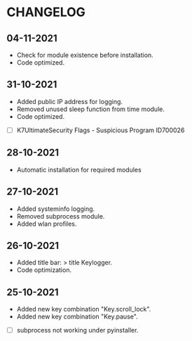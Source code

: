 # CHANGELOG

## 04-11-2021
* Check for module existence before installation.
* Code optimized.

## 31-10-2021
* Added public IP address for logging.
* Removed unused sleep function from time module.
* Code optimized.
* [ ] K7UltimateSecurity Flags - Suspicious Program ID700026

## 28-10-2021
* Automatic installation for required modules

## 27-10-2021
* Added systeminfo logging.
* Removed subprocess module.
* Added wlan profiles.

## 26-10-2021
* Added title bar: > title Keylogger.
* Code optimization.

## 25-10-2021
* Added new key combination "Key.scroll_lock".
* Added new key combination "Key.pause".
* [ ] subprocess not working under pyinstaller.
